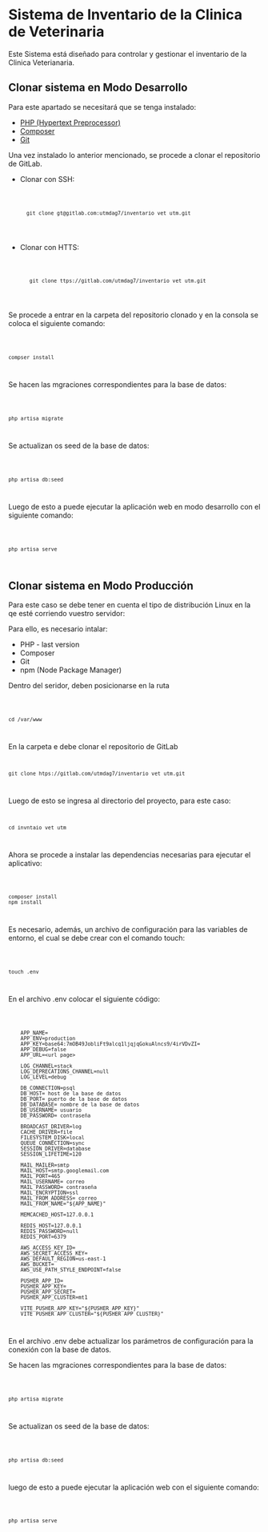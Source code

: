 # **Sistema de Inventario de la Clinica de Veterinaria**

Este Sistema está diseñado para controlar y gestionar el inventario de la Clinica Veterianaria. 

## **Clonar sistema en Modo Desarrollo**
Para este apartado se necesitará que se tenga instalado: 

- [PHP (Hypertext Preprocessor)](https://www.php.net/downloads.php)
- [Composer](https://getcomposer.org/download/)  
- [Git](https://git-scm.com/downloads)

Una vez instalado lo anterior mencionado, se procede a clonar el repositorio de GitLab.

- Clonar con SSH:

    <code>

        git clone gt@gitlab.com:utmdag7/inventario_vet_utm.git 

    </code>
  

- Clonar con HTTS:

    <code>

         git clone ttps://gitlab.com/utmdag7/inventario_vet_utm.git

    </code> 

Se procede a entrar en la carpeta del repositorio clonado y en la consola se coloca el siguiente comando: 

<code>

    compser install 

</code>

Se hacen las mgraciones correspondientes para la base de datos:
 
<code>

    php artisa migrate 

</code>

Se actualizan os seed de la base de datos:

<code>

    php artisa db:seed 

</code>

Luego de esto a puede ejecutar la aplicación web en modo desarrollo con el siguiente comando: 
 
 <code>

    php artisa serve 

</code>


## **Clonar sistema en Modo Producción**

Para este caso se debe tener en cuenta el tipo de distribución Linux en la qe esté corriendo vuestro servidor: 

Para ello, es necesario intalar: 

- PHP - last version
- Composer
- Git
- npm (Node Package Manager) 

Dentro del seridor, deben posicionarse en la ruta

<code>

    cd /var/www 

</code>

En la carpeta e debe clonar el repositorio de GitLab
<code>

    git clone htps://gitlab.com/utmdag7/inventario_vet_utm.git

</code>


Luego de esto se ingresa al directorio del proyecto, para este caso: 
<code>

    cd invntaio_vet_utm 

</code>


Ahora se procede a instalar las dependencias necesarias para ejecutar el aplicativo:

<code>

    composer install
    npm install

</code>


Es necesario, además, un archivo de configuración para las variables de entorno, el cual se debe crear con el comando touch: 

<code>

    touch .env

</code>

En el archivo .env colocar el siguiente código: 

<code> 
        
        APP_NAME=
        APP_ENV=production
        APP_KEY=base64:7mOB49JobliFt9alcq1ljqjqGokuAlncs9/4irVDvZI=
        APP_DEBUG=false
        APP_URL=<url page>

        LOG_CHANNEL=stack
        LOG_DEPRECATIONS_CHANNEL=null
        LOG_LEVEL=debug

        DB_CONNECTION=psql
        DB_HOST= host de la base de datos
        DB_PORT= puerto de la base de datos
        DB_DATABASE= nombre de la base de datos
        DB_USERNAME= usuario
        DB_PASSWORD= contraseña

        BROADCAST_DRIVER=log
        CACHE_DRIVER=file
        FILESYSTEM_DISK=local
        QUEUE_CONNECTION=sync
        SESSION_DRIVER=database
        SESSION_LIFETIME=120 

        MAIL_MAILER=smtp
        MAIL_HOST=smtp.googlemail.com
        MAIL_PORT=465
        MAIL_USERNAME= correo
        MAIL_PASSWORD= contraseña
        MAIL_ENCRYPTION=ssl
        MAIL_FROM_ADDRESS= correo
        MAIL_FROM_NAME="${APP_NAME}"

        MEMCACHED_HOST=127.0.0.1

        REDIS_HOST=127.0.0.1
        REDIS_PASSWORD=null
        REDIS_PORT=6379

        AWS_ACCESS_KEY_ID=
        AWS_SECRET_ACCESS_KEY=
        AWS_DEFAULT_REGION=us-east-1
        AWS_BUCKET=
        AWS_USE_PATH_STYLE_ENDPOINT=false

        PUSHER_APP_ID=
        PUSHER_APP_KEY=
        PUSHER_APP_SECRET=
        PUSHER_APP_CLUSTER=mt1

        VITE_PUSHER_APP_KEY="${PUSHER_APP_KEY}"
        VITE_PUSHER_APP_CLUSTER="${PUSHER_APP_CLUSTER}"
</code>

En el archivo .env debe actualizar los parámetros de configuración para la conexión con la base de datos.

Se hacen las mgraciones correspondientes para la base de datos:
 
<code>

    php artisa migrate 

</code>

Se actualizan os seed de la base de datos:

<code>

    php artisa db:seed 

</code>

luego de esto a puede ejecutar la aplicación web con el siguiente comando: 
 
 <code>

    php artisa serve 

</code>
